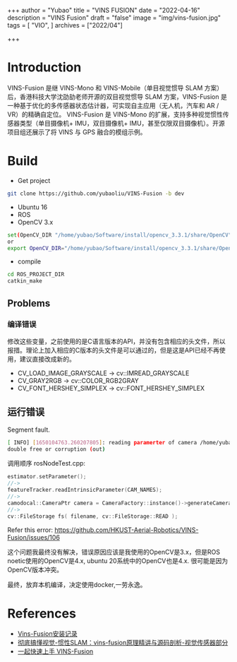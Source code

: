 +++
author = "Yubao"
title = "VINS FUSION"
date = "2022-04-16"
description = "VINS Fusion"
draft = "false"
image = "img/vins-fusion.jpg"
tags = [
    "VIO",
]
archives = ["2022/04"]

+++

# Introduction


VINS-Fusion 是继 VINS-Mono 和 VINS-Mobile（单目视觉惯导 SLAM 方案）后，香港科技大学沈劭劼老师开源的双目视觉惯导 SLAM 方案，VINS-Fusion 是一种基于优化的多传感器状态估计器，可实现自主应用（无人机，汽车和 AR / VR）的精确自定位。 VINS-Fusion 是 VINS-Mono 的扩展，支持多种视觉惯性传感器类型（单目摄像机+ IMU，双目摄像机+ IMU，甚至仅限双目摄像机）。开源项目组还展示了将 VINS 与 GPS 融合的模组示例。

# Build
- Get project
```sh
git clone https://github.com/yubaoliu/VINS-Fusion -b dev
```
- Ubuntu 16
- ROS
- OpenCV 3.x
```sh
set(OpenCV_DIR "/home/yubao/Software/install/opencv_3.3.1/share/OpenCV")
or
export OpenCV_DIR="/home/yubao/Software/install/opencv_3.3.1/share/OpenCV"
```
- compile
```sh
cd ROS_PROJECT_DIR
catkin_make
```

## Problems
### 编译错误
修改这些变量，之前使用的是C语言版本的API，并没有包含相应的头文件，所以报措。理论上加入相应的C版本的头文件是可以通过的，但是这是API已经不再使用，建议直接改成新的。
- CV_LOAD_IMAGE_GRAYSCALE -> cv::IMREAD_GRAYSCALE
- CV_GRAY2RGB -> cv::COLOR_RGB2GRAY
- CV_FONT_HERSHEY_SIMPLEX -> cv::FONT_HERSHEY_SIMPLEX

## 运行错误
Segment fault.

```sh
[ INFO] [1650104763.260207805]: reading paramerter of camera /home/yubao/catkin_ws/src/VINS-Fusion/config/euroc/cam0_mei.yaml
double free or corruption (out)
```

调用顺序
rosNodeTest.cpp:
```cpp
estimator.setParameter();
//->
featureTracker.readIntrinsicParameter(CAM_NAMES);
//->
camodocal::CameraPtr camera = CameraFactory::instance()->generateCameraFromYamlFile(calib_file[i]);
//->
cv::FileStorage fs( filename, cv::FileStorage::READ );
```

Refer this error: https://github.com/HKUST-Aerial-Robotics/VINS-Fusion/issues/106

这个问题我最终没有解决，错误原因应该是我使用的OpenCV是3.x，但是ROS noetic使用的OpenCV是4.x, ubuntu 20系统中的OpenCV也是4.x. 很可能是因为OpenCV版本冲突。

最终，放弃本机编译，决定使用docker,一劳永逸。


# References

- [Vins-Fusion安装记录](https://zhuanlan.zhihu.com/p/432167383)
- [彻底搞懂视觉-惯性SLAM：vins-fusion原理精讲与源码剖析-视觉传感器部分](https://www.bilibili.com/video/BV1YY41147k2)
- [一起快速上手 VINS-Fusion](https://zhuanlan.zhihu.com/p/62988961)
